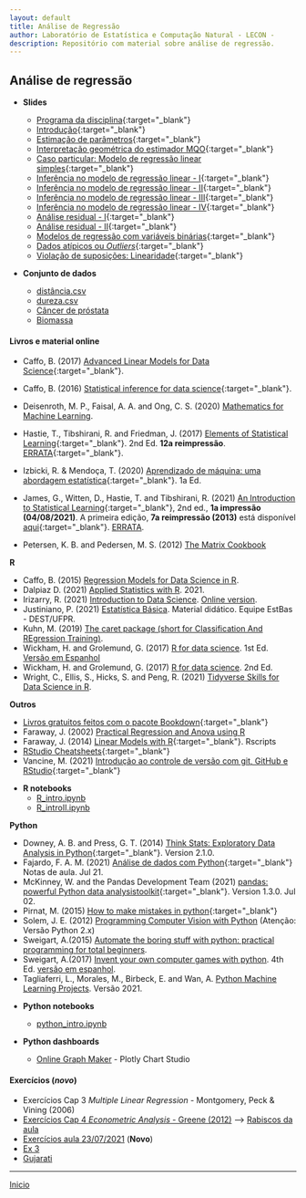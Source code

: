 ```yaml
---
layout: default
title: Análise de Regressão
author: Laboratório de Estatística e Computação Natural - LECON -
description: Repositório com material sobre análise de regressão.
---
```



## Análise de regressão

* **Slides**
  - [Programa da disciplina](https://bit.ly/3jy4Rr1){:target="_blank"}
  - [Introdução](https://bit.ly/2U66DqM){:target="_blank"}
  - [Estimação de parâmetros](https://bit.ly/3CnTTwR){:target="_blank"}
  - [Interpretação geométrica do estimador MQO](https://bit.ly/3fCLn39){:target="_blank"}
  - [Caso particular: Modelo de regressão linear simples](https://bit.ly/3lKkq1s){:target="_blank"}
  - [Inferência no modelo de regressão linear - I](https://bit.ly/3yJspzL){:target="_blank"}
  - [Inferência no modelo de regressão linear - II](https://bit.ly/3CpYXke){:target="_blank"}
  - [Inferência no modelo de regressão linear - III](https://bit.ly/3jBSTg7){:target="_blank"}
  - [Inferência no modelo de regressão linear - IV](https://bit.ly/2VGT0Pi){:target="_blank"}
  - [Análise residual - I](https://bit.ly/3yvmZbb){:target="_blank"}
  - [Análise residual - II](https://bit.ly/3jss8dU){:target="_blank"}
  - [Modelos de regressão com variáveis binárias](https://bit.ly/3jFR9Cz){:target="_blank"}
  - [Dados atípicos ou _Outliers_](https://bit.ly/3AxzjIF){:target="_blank"}
  - [Violação de suposições: Linearidade](https://bit.ly/3jviHfA){:target="_blank"}


* **Conjunto de dados**
  - [distância.csv](https://bit.ly/3iuUMfi)
  - [dureza.csv](https://bit.ly/3AkmzVB)
  - [Câncer de próstata](https://bit.ly/3jvuGrD)
  - [Biomassa](https://bit.ly/3xtpmdu)


#### Livros e material online

  - Caffo, B. (2017) [Advanced Linear Models for Data Science](https://bit.ly/3gIfHKT){:target="_blank"}.
  - Caffo, B. (2016) [Statistical inference for data science](https://bit.ly/3qsjgbv){:target="_blank"}.
  - Deisenroth, M. P., Faisal, A. A. and Ong, C. S. (2020) [Mathematics for Machine Learning](https://bit.ly/3gUa1vZ).
  - Hastie, T., Tibshirani, R. and Friedman, J. (2017) [Elements of Statistical Learning](https://stanford.io/3gPor0n){:target="_blank"}. 2nd Ed. **12a reimpressão**. [ERRATA](https://stanford.io/3wIpcPD){:target="_blank"}.
  - Izbicki, R. & Mendoça, T. (2020) [Aprendizado de máquina: uma abordagem estatística](https://bit.ly/3zHVcFJ){:target="_blank"}. 1a Ed.
  - James, G., Witten, D., Hastie, T. and Tibshirani, R. (2021) [An Introduction to Statistical Learning](https://stanford.io/3jTwET3){:target="_blank"}, 2nd ed., **1a impressão (04/08/2021)**. A primeira edição, **7a reimpressão (2013)** está disponível [aqui](https://bit.ly/3qjFmwz){:target="_blank"}. [ERRATA](https://www.statlearning.com/errata-first-edition).

  
  - Petersen, K. B. and Pedersen, M. S. (2012) [The Matrix Cookbook](http://www2.imm.dtu.dk/pubdb/edoc/imm3274.pdf)
  
**R**
  - Caffo, B. (2015) [Regression Models for Data Science in R](https://bit.ly/35FkZAz).
  - Dalpiaz D. (2021) [Applied Statistics with R](https://daviddalpiaz.github.io/appliedstats/applied_statistics.pdf). 2021.
  - Irizarry, R. (2021) [Introduction to Data Science](https://bit.ly/2SRBJBK). [Online version](https://bit.ly/3zEySwF).
  - Justiniano, P. (2021) [Estatística Básica](http://www.leg.ufpr.br/~paulojus/estbas/). Material didático. Equipe EstBas - DEST/UFPR.
  - Kuhn, M. (2019) [The caret package (short for Classification And REgression Training)](http://topepo.github.io/caret/).
  - Wickham, H. and Grolemund, G. (2017) [R for data science](https://r4ds.had.co.nz/). 1st Ed. [Versão em Espanhol](https://es.r4ds.hadley.nz/)
  - Wickham, H. and Grolemund, G. (2017) [R for data science](https://r4ds.hadley.nz/). 2nd Ed.
  - Wright, C., Ellis, S., Hicks, S. and Peng, R. (2021) [Tidyverse Skills for Data Science in R](https://bit.ly/3qhUDht).
  
  **Outros**
  - [Livros gratuitos feitos com o pacote Bookdown](https://bookdown.org/){:target="_blank"}
  - Faraway, J. (2002) [Practical Regression and Anova using R](https://cran.r-project.org/doc/contrib/Faraway-PRA.pdf)
  - Faraway, J. (2014) [Linear Models with R](https://julianfaraway.github.io/faraway/LMR/){:target="_blank"}. Rscripts
  - [RStudio Cheatsheets](https://www.rstudio.com/resources/cheatsheets/){:target="_blank"}
  - Vancine, M. (2021) [Introdução ao controle de versão com git, GitHub e RStudio](https://mauriciovancine.github.io/pt/short-course/short-course-git-github-rstudio/){:target="_blank"}

* **R notebooks**
  - [R_intro.ipynb](https://bit.ly/2VEoXaB)
  - [R_introII.ipynb](https://bit.ly/3CBfzG2)

**Python**
  - Downey, A. B. and Press, G. T. (2014) [Think Stats: Exploratory Data Analysis in Python](https://bit.ly/3qhbeSH){:target="_blank"}. Version 2.1.0.
  - Fajardo, F. A. M. (2021) [Análise de dados com Python](https://bit.ly/3xzvf9D){:target="_blank"} Notas de aula. Jul 21.
  - McKinney, W. and the Pandas Development Team (2021) [pandas: powerful Python data analysistoolkit](https://bit.ly/2Ty6A6V){:target="_blank"}. Version 1.3.0. Jul 02.
  - Pirnat, M. (2015) [How to make mistakes in python](https://bit.ly/3BncZ5J){:target="_blank"}
  - Solem, J. E. (2012) [Programming Computer Vision with Python](https://bit.ly/3lkrOk8)  (Atenção: Versão Python 2.x)
  - Sweigart, A.(2015) [Automate the boring stuff with python: practical programming for total beginners](https://bit.ly/3wSPVrW).
  - Sweigart, A.(2017) [Invent your own computer games with python](https://bit.ly/3xU5yRx). 4th Ed. [versão em espanhol](https://bit.ly/3xRrRqQ).
  - Tagliaferri, L., Morales, M., Birbeck, E. and Wan, A. [Python Machine Learning Projects](https://bit.ly/3yyNyfS). Versão 2021.

   
* **Python notebooks**
  - [python_intro.ipynb](https://bit.ly/3jxh8fj)

* **Python dashboards**
  - [Online Graph Maker](https://bit.ly/3fl6RBG) - Plotly Chart Studio


#### Exercícios (*novo*)
  - Exercícios Cap 3 *Multiple Linear Regression* - Montgomery, Peck & Vining (2006)
  - [Exercícios Cap 4 *Econometric Analysis* - Greene (2012)](https://bit.ly/36LbX5r) --> [Rabiscos da aula](https://bit.ly/3kDgQFN) 
  - [Exercícios aula 23/07/2021](https://bit.ly/3zGOcYX) (**Novo**)
  - [Ex 3](https://bit.ly/3xUckXl)
  - [Gujarati](https://bit.ly/3rFQzs4)
  
  
  ***
  [Inicio](https://bit.ly/3jviHfA)
  

